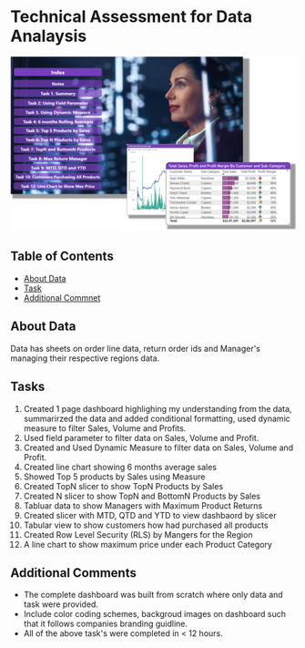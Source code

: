 # **Technical Assessment for Data Analaysis**
![Dashboard Image](https://github.com/Smit-Parekh/da-assessment/blob/main/03.%20Snips/Snip%201.png)


## **Table of Contents**
* [About Data](#about-data)
* [Task](#tasks)
* [Additional Commnet](#additional-comments)


## **About Data**
Data has sheets on order line data, return order ids and Manager's managing their respective regions data.  


## **Tasks**
1. Created 1 page dashboard highlighing my understanding from the data, summarirzed the data and added conditional formatting, used dynamic measure to filter Sales, Volume and Profits. 
2. Used field parameter to filter data on Sales, Volume and Profit.
3. Created and Used Dynamic Measure to filter data on Sales, Volume and Profit.
4. Created line chart showing 6 months average sales
5. Showed Top 5 products by Sales using Measure
6. Created TopN slicer to show TopN Products by Sales
7. Created N slicer to show TopN and BottomN Products by Sales
8. Tabluar data to show Managers with Maximum Product Returns
9. Created slicer with MTD, QTD and YTD to view dashbaord by slicer
10. Tabular view to show customers how had purchased all products
11. Created Row Level Security (RLS) by Mangers for the Region
12. A line chart to show maximum price under each Product Category


## **Additional Comments**
* The complete dashboard was built from scratch where only data and task were provided. 
* Include color coding schemes, backgroud images on dashboard such that it follows companies branding guidline. 
* All of the above task's were completed in < 12 hours.